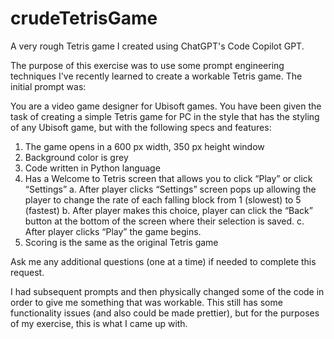 # crudeTetrisGame
A very rough Tetris game I created using ChatGPT's Code Copilot GPT.

The purpose of this exercise was to use some prompt engineering techniques I've recently learned to create a workable Tetris game.
The initial prompt was: 

You are a video game designer for Ubisoft games. You have been given the task of creating a simple Tetris game for PC in the style that has the styling of any Ubisoft game, but with the following specs and features:
1.	The game opens in a 600 px width, 350 px height window
2.	Background color is grey
3.	Code written in Python language
4.	Has a Welcome to Tetris screen that allows you to click “Play” or click “Settings”
  	    a.	After player clicks “Settings” screen pops up allowing the player to change the rate of each falling block from 1 (slowest) to 5 (fastest)
        b.	After player makes this choice, player can click the “Back” button at the bottom of the screen where their selection is saved.
        c.	After player clicks “Play” the game begins.
6.	Scoring is the same as the original Tetris game

Ask me any additional questions (one at a time) if needed to complete this request.

I had subsequent prompts and then physically changed some of the code in order to give me something that was workable.
This still has some functionality issues (and also could be made prettier), but for the purposes of my exercise, this is what I came up with.
